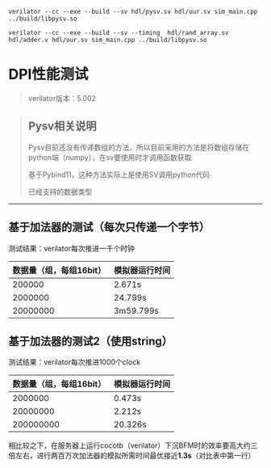 `verilator --cc --exe --build --sv hdl/pysv.sv hdl/our.sv sim_main.cpp ../build/libpysv.so`

`verilator --cc --exe --build --sv --timing  hdl/rand_array.sv hdl/adder.v hdl/our.sv sim_main.cpp ../build/libpysv.so`

# DPI性能测试

> verilator版本：5.002


> ## Pysv相关说明
> Pysv目前还没有传递数组的方法，所以目前采用的方法是将数组存储在python端（numpy），在sv要使用时才调用函数获取
> 
> 基于Pybind11，这种方法实际上是使用SV调用python代码
>
>已经支持的数据类型 


-----


## 基于加法器的测试（每次只传递一个字节）

测试结果：verilator每次推进一千个时钟

|数据量（组，每组16bit）|模拟器运行时间|
|-|-|
|200000|2.671s|
|2000000|24.799s|
|20000000|3m59.799s|


## 基于加法器的测试2（使用string）

测试结果：verilator每次推进1000个clock

|数据量（组，每组16bit）|模拟器运行时间|
|-|-|
|2000000|0.473s|
|20000000|2.212s|
|200000000|20.326s|

相比较之下，在服务器上运行cocotb（verilator）下沉BFM时的效率要高大约三倍左右，进行两百万次加法器的模拟所需时间最优接近**1.3s**（对比表中第一行）
